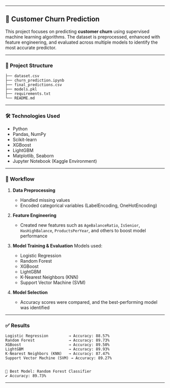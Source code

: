 
---

## 🧠 Customer Churn Prediction

This project focuses on predicting **customer churn** using supervised machine learning algorithms. The dataset is preprocessed, enhanced with feature engineering, and evaluated across multiple models to identify the most accurate predictor.

---

### 📂 Project Structure

```
├── dataset.csv
├── churn_prediction.ipynb
├── final_predictions.csv
├── models.pkl
├── requirements.txt
└── README.md
```

---

### 🛠 Technologies Used

* Python
* Pandas, NumPy
* Scikit-learn
* XGBoost
* LightGBM
* Matplotlib, Seaborn
* Jupyter Notebook (Kaggle Environment)

---

### 🔄 Workflow

1. **Data Preprocessing**

   * Handled missing values
   * Encoded categorical variables (LabelEncoding, OneHotEncoding)

2. **Feature Engineering**

   * Created new features such as `AgeBalanceRatio`, `IsSenior`, `HasHighBalance`, `ProductsPerYear`, and others to boost model performance

3. **Model Training & Evaluation**
   Models used:

   * Logistic Regression
   * Random Forest
   * XGBoost
   * LightGBM
   * K-Nearest Neighbors (KNN)
   * Support Vector Machine (SVM)

4. **Model Selection**

   * Accuracy scores were compared, and the best-performing model was identified

---

### ✅ Results

```text
Logistic Regression         → Accuracy: 88.57%
Random Forest               → Accuracy: 89.73%
XGBoost                     → Accuracy: 89.50%
LightGBM                    → Accuracy: 89.93%
K-Nearest Neighbors (KNN)   → Accuracy: 87.47%
Support Vector Machine (SVM) → Accuracy: 89.27%


🎯 Best Model: Random Forest Classifier  
✔️ Accuracy: 89.73%
```

---


